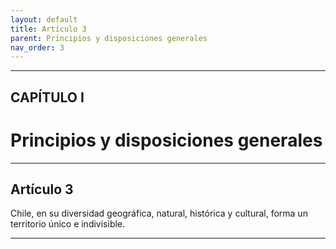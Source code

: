 ```yaml
---
layout: default
title: Artículo 3
parent: Principios y disposiciones generales
nav_order: 3
---
```


---

## CAPÍTULO I 
# Principios y disposiciones generales

---

## Artículo 3

Chile, en su diversidad geográfica, natural, histórica y cultural, forma un territorio único e indivisible.

---
